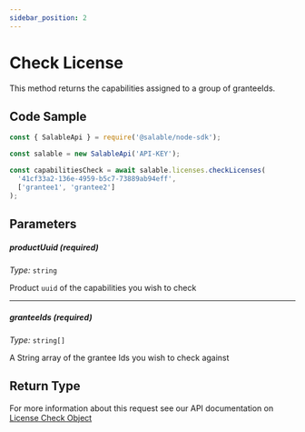 ```yaml
---
sidebar_position: 2
---
```


# Check License

This method returns the capabilities assigned to a group of granteeIds.

## Code Sample

```typescript
const { SalableApi } = require('@salable/node-sdk');

const salable = new SalableApi('API-KEY');

const capabilitiesCheck = await salable.licenses.checkLicenses(
  '41cf33a2-136e-4959-b5c7-73889ab94eff',
  ['grantee1', 'grantee2']
);
```

## Parameters

##### productUuid (_required_)

_Type:_ `string`

Product `uuid` of the capabilities you wish to check

---

##### granteeIds (_required_)

_Type:_ `string[]`

A String array of the grantee Ids you wish to check against

## Return Type

For more information about this request see our API documentation on [License Check Object](https://docs.salable.app/api#tag/Licenses/operation/getLicenseCheck)
